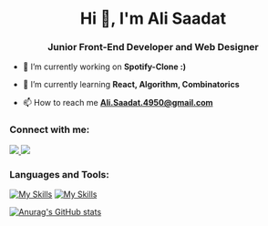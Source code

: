 <h1 align="center">Hi 👋, I'm Ali Saadat</h1>
<h3 align="center">Junior Front-End Developer and Web Designer</h3>


- 🔭 I’m currently working on **Spotify-Clone :)**

- 🌱 I’m currently learning **React, Algorithm, Combinatorics**

- 📫 How to reach me **Ali.Saadat.4950@gmail.com**



<h3 align="left">Connect with me:</h3>
<p align="left">
  <a href="https://www.linkedin.com/in/ali-saadat-46a673218/">
    <img src="https://skillicons.dev/icons?i=linkedin" />
  </a>
  <a href="https://www.instagram.com/ali_saadat._/">
    <img src="https://skillicons.dev/icons?i=instagram" />
  </a>
</p>

<h3 align="left">Languages and Tools:</h3>


[![My Skills](https://skillicons.dev/icons?i=js,html,css,bootstrap,cpp,github,react,tailwind)](https://skillicons.dev)
[![My Skills](https://skillicons.dev/icons?i=vscode,xd,ps,git)](https://skillicons.dev)


[![Anurag's GitHub stats](https://github-readme-stats.vercel.app/api?username=a-saadat)](https://github.com/anuraghazra/github-readme-stats)
